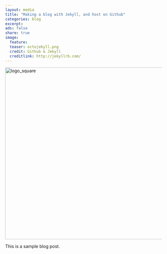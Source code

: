 ```yaml
---
layout: media
title: "Making a blog with Jekyll, and host on Github"
categories: blog
excerpt:
ads: false
share: true
image:
  feature: 
  teaser: octojekyll.png
  credit: Github & Jekyll
  creditlink: http://jekyllrb.com/
---
```


<img class="alignnone size-full wp-image-58" src="/image/octojekyll.png" alt="logo_square" width="660" height="552" /></a>

This is a sample blog post.
